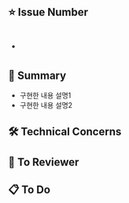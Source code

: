 ## ⭐️ Issue Number
- #

## 🚩 Summary
- 구현한 내용 설명1
- 구현한 내용 설명2

## 🛠️ Technical Concerns


## 🙂 To Reviewer


## 📋 To Do